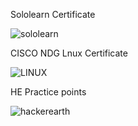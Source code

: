 Sololearn Certificate

![sololearn](https://user-images.githubusercontent.com/98802184/152668142-b48cd7f3-2330-4ad1-8f30-1b56136efbe5.PNG)

 CISCO NDG Lnux Certificate
 
 ![LINUX](https://user-images.githubusercontent.com/98802184/152668143-2b4082ee-b141-4483-9144-32807f3d1e32.PNG)

HE Practice points

![hackerearth](https://user-images.githubusercontent.com/98802184/152668144-ba21c310-01ac-4f1c-9ce0-67b84ba37f10.PNG)


